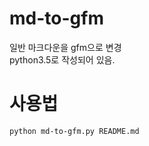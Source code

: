 # md-to-gfm  
일반 마크다운을 gfm으로 변경  
python3.5로 작성되어 있음.  
  
# 사용법  
```  
python md-to-gfm.py README.md  
```